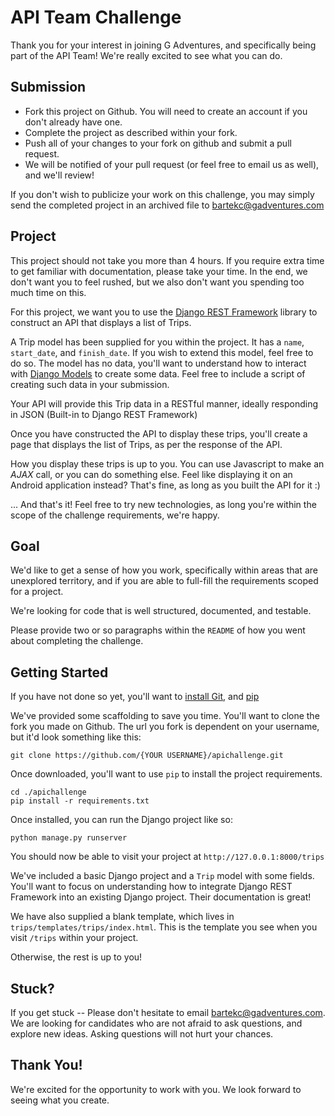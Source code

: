 # API Team Challenge

Thank you for your interest in joining G Adventures, and specifically being part
of the API Team! We're really excited to see what you can do.

## Submission

* Fork this project on Github. You will need to create an account if you don't already have one.
* Complete the project as described within your fork.
* Push all of your changes to your fork on github and submit a pull request.
* We will be notified of your pull request (or feel free to email us as well), and we'll review!

If you don't wish to publicize your work on this challenge, you may simply send
the completed project in an archived file to [bartekc@gadventures.com](mailto:bartekc@gadventures.com)

## Project

This project should not take you more than 4 hours. If you require extra time to
get familiar with documentation, please take your time. In the end, we don't
want you to feel rushed, but we also don't want you spending too much time on
this.

For this project, we want you to use the [Django REST Framework](http://www.django-rest-framework.org/) library to construct an API that displays a list of Trips.

A Trip model has been supplied for you within the project. It has a `name`,
`start_date`, and `finish_date`. If you wish to extend this model, feel free to
do so. The model has no data, you'll want to understand how to interact with
[Django Models](https://docs.djangoproject.com/en/1.9/topics/db/models/) to
create some data. Feel free to include a script of creating such data in your
submission.

Your API will provide this Trip data in a RESTful manner, ideally responding in
JSON (Built-in to Django REST Framework)

Once you have constructed the API to display these trips, you'll create a page
that displays the list of Trips, as per the response of the API.

How you display these trips is up to you. You can use Javascript to make an
_AJAX_ call, or you can do something else. Feel like displaying it on an Android
application instead? That's fine, as long as you built the API for it :)

... And that's it! Feel free to try new technologies, as long you're within the
scope of the challenge requirements, we're happy.

## Goal

We'd like to get a sense of how you work, specifically within areas that are
unexplored territory, and if you are able to full-fill the requirements scoped
for a project.

We're looking for code that is well structured, documented, and testable.

Please provide two or so paragraphs within the `README` of how you went about
completing the challenge.

## Getting Started

If you have not done so yet, you'll want to [install
Git](https://help.github.com/articles/set-up-git/), and
[pip](https://stackoverflow.com/questions/17271319/installing-pip-on-mac-os-x)

We've provided some scaffolding to save you time. You'll want to clone the fork
you made on Github. The url you fork is dependent on your username, but it'd
look something like this:

    git clone https://github.com/{YOUR USERNAME}/apichallenge.git

Once downloaded, you'll want to use `pip` to install the project requirements.

    cd ./apichallenge
    pip install -r requirements.txt

Once installed, you can run the Django project like so:

    python manage.py runserver

You should now be able to visit your project at `http://127.0.0.1:8000/trips`

We've included a basic Django project and a `Trip` model with some fields.
You'll want to focus on understanding how to integrate Django REST Framework
into an existing Django project. Their documentation is great!

We have also supplied a blank template, which lives in
`trips/templates/trips/index.html`. This is the template you see when you visit
`/trips` within your project.

Otherwise, the rest is up to you!

## Stuck?

If you get stuck -- Please don't hesitate to email
[bartekc@gadventures.com](mailto:bartekc@gadventures.com). We are looking for
candidates who are not afraid to ask questions, and explore new ideas. Asking
questions will not hurt your chances.

## Thank You!

We're excited for the opportunity to work with you. We look forward to seeing
what you create.
